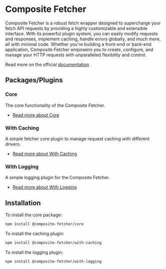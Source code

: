 # Composite Fetcher

Composite Fetcher is a robust fetch wrapper designed to supercharge your fetch API requests by providing a highly customizable and extensible interface. With its powerful plugin system, you can easily modify requests and responses, implement caching, handle errors globally, and much more, all with minimal code. Whether you're building a front-end or back-end application, Composite Fetcher empowers you to create, configure, and manage your HTTP requests with unparalleled flexibility and control.

Read more on the official [documentation](https://www.composite-fetcher.com/)

## Packages/Plugins

### Core
The core functionality of the Composite Fetcher.
- [Read more about Core](https://github.com/teofanis/composite-fetcher/blob/main/packages/core/README.md)

### With Caching
A simple fetcher core plugin to manage request caching with different drivers.
- [Read more about With Caching](https://github.com/teofanis/composite-fetcher/blob/main/packages/with-caching/README.md)

### With Logging
A simple logging plugin for the Composite Fetcher.
- [Read more about With Logging](https://github.com/teofanis/composite-fetcher/blob/main/packages/with-logging/README.md)

## Installation

To install the core package:

```bash
npm install @composite-fetcher/core
```

To install the caching plugin:

```bash
npm install @composite-fetcher/with-caching
```

To install the logging plugin:

```bash
npm install @composite-fetcher/with-logging
```
